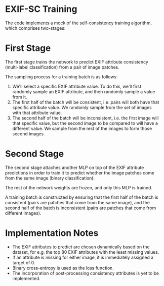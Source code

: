 # EXIF-SC Training
The code implements a mock of the self-consistency training algorithm, which comprises two-stages:

# First Stage
The first stage trains the network to predict EXIF attribute consistency (multi-label classification) from a pair of image patches.

The sampling process for a training batch is as follows:

1. We'll select a specific EXIF attribute value. To do this, we'll first randomly sample an EXIF attribute, and then randomly sample a value from it.
2. The first half of the batch will be consistent, i.e. pairs will both have that specific attribute value. We randomly sample from the set of images with that attribute value.
3. The second half of the batch will be inconsistent, i.e. the first image will that specific value, but the second image to be compared to will have a different value. We sample from the rest of the images to form those second images.

# Second Stage
The second stage attaches another MLP on top of the EXIF attribute predictions in order to train it to predict whether the image patches come from the same image (binary classification).

The rest of the network weights are frozen, and only this MLP is trained.

A training batch is constructed by ensuring that the first half of the batch is consistent (pairs are patches that come from the same image), and the second half of the batch is inconsistent (pairs are patches that come from different images).

# Implementation Notes
- The EXIF attributes to predict are chosen dynamically based on the dataset, for e.g. the top 80 EXIF attributes with the least missing values.
- If an attribute is missing for either image, it is immediately assigned a target of 0.
- Binary cross-entropy is used as the loss function.
- The incorporation of post-processing consistency attributes is yet to be implemented.
